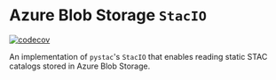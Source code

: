 # Azure Blob Storage `StacIO`

[![codecov](https://codecov.io/github/bmcandr/az-blob-stacio/graph/badge.svg?token=CEJTBDWZZE)](https://codecov.io/github/bmcandr/az-blob-stacio)

An implementation of `pystac`'s `StacIO` that enables reading static STAC catalogs stored in Azure Blob Storage.
